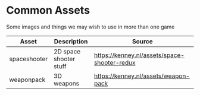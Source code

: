 # Common Assets

Some images and things we may wish to use in more than one game

| Asset | Description | Source |
| ----- | ----------- | ------ |
| spaceshooter | 2D space shooter stuff | https://kenney.nl/assets/space-shooter-redux |
| weaponpack | 3D weapons | https://kenney.nl/assets/weapon-pack |

